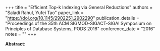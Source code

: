 +++
title = "Efficient Top-k Indexing via General Reductions"
authors = "Saladi Rahul, Yufei Tao"
paper_link = "https://doi.org/10.1145/2902251.2902290"
publication_details = "Proceedings of the 35th ACM SIGMOD-SIGACT-SIGAI Symposium on Principles of Database Systems,  PODS 2016"
conference_date = "2016"
notes = ""
+++

<b>Abstract:</b>
